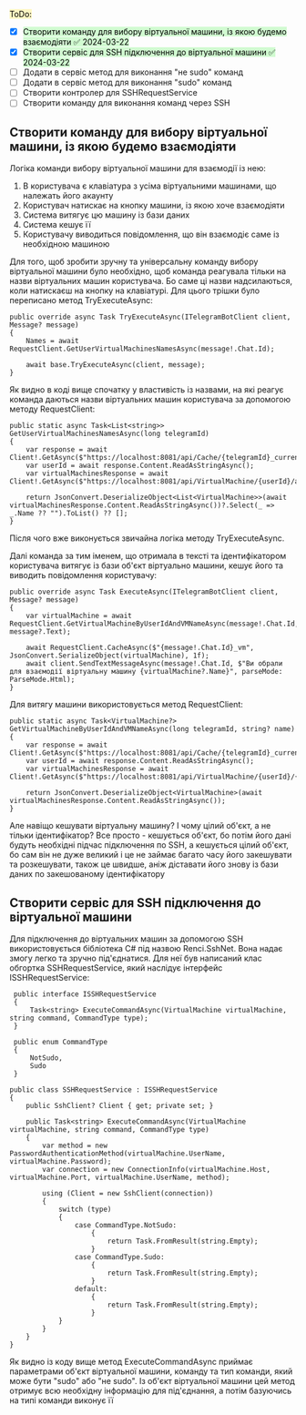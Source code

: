<mark style="background: #FFF3A3A6;">ToDo:</mark>
- [x] <mark style="background: #BBFABBA6;">Створити команду для вибору віртуальної машини, із якою будемо взаємодіяти ✅ 2024-03-22</mark>
- [x] <mark style="background: #BBFABBA6;">Створити сервіс для SSH підключення до віртуальної машини ✅ 2024-03-22</mark>
- [ ] Додати в сервіс метод для виконання "не sudo" команд
- [ ] Додати в сервіс метод для виконання "sudo" команд
- [ ] Створити контролер для SSHRequestService
- [ ] Створити команду для виконання команд через SSH

## Створити команду для вибору віртуальної машини, із якою будемо взаємодіяти
Логіка команди вибору віртуальної машини для взаємодії із нею:
1. В користувача є клавіатура з усіма віртуальними машинами, що належать його акаунту
2. Користувач натискає на кнопку машини, із якою хоче взаємодіяти
3. Система витягує цю машину із бази даних
4. Система кешує її
5. Користувачу виводиться повідомлення, що він взаємодіє саме із необхідною машиною

Для того, щоб зробити зручну та універсальну команду вибору віртуальної машини було необхідно, щоб команда реагувала тільки на назви віртуальних машин користувача. Бо саме ці назви надсилаються, коли натискаєш на кнопку на клавіатурі. Для цього трішки було переписано метод TryExecuteAsync:
```CSharp
public override async Task TryExecuteAsync(ITelegramBotClient client, Message? message)
{
    Names = await RequestClient.GetUserVirtualMachinesNamesAsync(message!.Chat.Id);

    await base.TryExecuteAsync(client, message);
}
```

Як видно в коді вище спочатку у властивість із назвами, на які реагує команда даються назви віртуальних машин користувача за допомогою методу RequestClient:
```CSharp
public static async Task<List<string>> GetUserVirtualMachinesNamesAsync(long telegramId)
{
    var response = await Client!.GetAsync($"https://localhost:8081/api/Cache/{telegramId}_current_user_id");
    var userId = await response.Content.ReadAsStringAsync();
    var virtualMachinesResponse = await Client!.GetAsync($"https://localhost:8081/api/VirtualMachine/{userId}/all");

    return JsonConvert.DeserializeObject<List<VirtualMachine>>(await virtualMachinesResponse.Content.ReadAsStringAsync())?.Select(_ => _.Name ?? "").ToList() ?? [];
}
```

Після чого вже виконується звичайна логіка методу TryExecuteAsync.

Далі команда за тим іменем, що отримала в тексті та ідентифікатором користувача витягує із бази об'єкт віртуально машини, кешує його та виводить повідомлення користувачу:
```CSharp
public override async Task ExecuteAsync(ITelegramBotClient client, Message? message)
{
    var virtualMachine = await RequestClient.GetVirtualMachineByUserIdAndVMNameAsync(message!.Chat.Id, message?.Text);

    await RequestClient.CacheAsync($"{message!.Chat.Id}_vm", JsonConvert.SerializeObject(virtualMachine), 1f);
    await client.SendTextMessageAsync(message!.Chat.Id, $"Ви обрали для взаємодії віртуальну машину {virtualMachine?.Name}", parseMode: ParseMode.Html);
}
```

Для витягу машини використовується метод RequestClient:
```CSharp
public static async Task<VirtualMachine?> GetVirtualMachineByUserIdAndVMNameAsync(long telegramId, string? name)
{
    var response = await Client!.GetAsync($"https://localhost:8081/api/Cache/{telegramId}_current_user_id");
    var userId = await response.Content.ReadAsStringAsync();
    var virtualMachinesResponse = await Client!.GetAsync($"https://localhost:8081/api/VirtualMachine/{userId}/{name}");

    return JsonConvert.DeserializeObject<VirtualMachine>(await virtualMachinesResponse.Content.ReadAsStringAsync());
}
```

Але навіщо кешувати віртуальну машину? І чому цілий об'єкт, а не тільки ідентифікатор? Все просто - кешується об'єкт, бо потім його дані будуть необхідні підчас підключення по SSH, а кешується цілий об'єкт, бо сам він не дуже великий і це не займає багато часу його закешувати та розкешувати, також це швидше, аніж діставати його знову із бази даних по закешованому ідентифікатору
## Створити сервіс для SSH підключення до віртуальної машини
Для підключення до віртуальних машин за допомогою SSH використовується бібліотека C# під назвою Renci.SshNet. Вона надає змогу легко та зручно під'єднатися. Для неї був написаний клас обгортка SSHRequestService, який наслідує інтерфейс ISSHRequestService:
```CSharp
 public interface ISSHRequestService
 {
     Task<string> ExecuteCommandAsync(VirtualMachine virtualMachine, string command, CommandType type);
 }

 public enum CommandType
 {
     NotSudo,
     Sudo
 }
```
```CSharp
public class SSHRequestService : ISSHRequestService
{
    public SshClient? Client { get; private set; }

    public Task<string> ExecuteCommandAsync(VirtualMachine virtualMachine, string command, CommandType type)
    {
        var method = new PasswordAuthenticationMethod(virtualMachine.UserName, virtualMachine.Password);
        var connection = new ConnectionInfo(virtualMachine.Host, virtualMachine.Port, virtualMachine.UserName, method);

        using (Client = new SshClient(connection))
        {
            switch (type)
            {
                case CommandType.NotSudo:
                    {
                        return Task.FromResult(string.Empty);
                    }
                case CommandType.Sudo:
                    {
                        return Task.FromResult(string.Empty);
                    }
                default:
                    {
                        return Task.FromResult(string.Empty);
                    }
            }
        }
    }
}
```

Як видно із коду вище метод ExecuteCommandAsync приймає параметрами об'єкт віртуальної машини, команду та тип команди, який може бути "sudo" або "не sudo". Із об'єкт віртуальної машини цей метод отримує всю необхідну інформацію для під'єднання, а потім  базуючись на типі команди виконує її